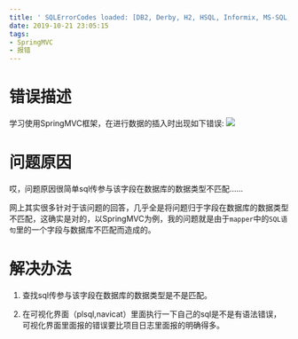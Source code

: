 ```yaml
---
title: ' SQLErrorCodes loaded: [DB2, Derby, H2, HSQL, Informix, MS-SQL, MySQL, Oracle, PostgreSQL, Sybase, Hana]'
date: 2019-10-21 23:05:15
tags:
- SpringMVC
- 报错
---
```

# 错误描述
学习使用SpringMVC框架，在进行数据的插入时出现如下错误:
![](https://luhexin.github.io/images/SQLERROR/1.png)

# 问题原因
哎，问题原因很简单sql传参与该字段在数据库的数据类型不匹配......

网上其实很多针对于该问题的回答，几乎全是将问题归于字段在数据库的数据类型不匹配，这确实是对的，以SpringMVC为例，我的问题就是由于`mapper`中的`SQL语句`里的一个字段与数据库不匹配而造成的。

# 解决办法
1. 查找sql传参与该字段在数据库的数据类型是不是匹配。

2. 在可视化界面（plsql,navicat）里面执行一下自己的sql是不是有语法错误，可视化界面里面报的错误要比项目日志里面报的明确得多。